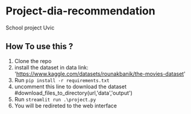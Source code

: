 # Project-dia-recommendation
School project Uvic
## How To use this ?
1. Clone the repo
2. install the dataset in data link: 'https://www.kaggle.com/datasets/rounakbanik/the-movies-dataset'
3. Run `pip install -r requirements.txt`
4. uncomment this line to download the dataset #download_files_to_directory(url,'data','output')
5. Run `streamlit run .\project.py`
6. You will be redireted to the web interface
